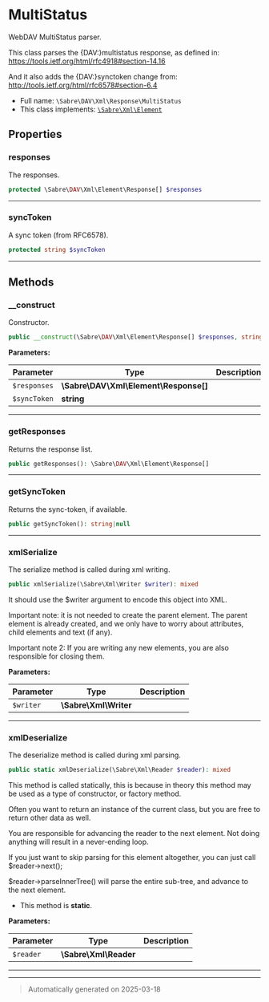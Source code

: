 
# MultiStatus

WebDAV MultiStatus parser.

This class parses the {DAV:}multistatus response, as defined in:
https://tools.ietf.org/html/rfc4918#section-14.16

And it also adds the {DAV:}synctoken change from:
http://tools.ietf.org/html/rfc6578#section-6.4

* Full name: `\Sabre\DAV\Xml\Response\MultiStatus`
* This class implements:
[`\Sabre\Xml\Element`](../../../Xml/Element.md)



## Properties


### responses

The responses.

```php
protected \Sabre\DAV\Xml\Element\Response[] $responses
```






***

### syncToken

A sync token (from RFC6578).

```php
protected string $syncToken
```






***

## Methods


### __construct

Constructor.

```php
public __construct(\Sabre\DAV\Xml\Element\Response[] $responses, string $syncToken = null): mixed
```








**Parameters:**

| Parameter | Type | Description |
|-----------|------|-------------|
| `$responses` | **\Sabre\DAV\Xml\Element\Response[]** |  |
| `$syncToken` | **string** |  |





***

### getResponses

Returns the response list.

```php
public getResponses(): \Sabre\DAV\Xml\Element\Response[]
```












***

### getSyncToken

Returns the sync-token, if available.

```php
public getSyncToken(): string|null
```












***

### xmlSerialize

The serialize method is called during xml writing.

```php
public xmlSerialize(\Sabre\Xml\Writer $writer): mixed
```

It should use the $writer argument to encode this object into XML.

Important note: it is not needed to create the parent element. The
parent element is already created, and we only have to worry about
attributes, child elements and text (if any).

Important note 2: If you are writing any new elements, you are also
responsible for closing them.






**Parameters:**

| Parameter | Type | Description |
|-----------|------|-------------|
| `$writer` | **\Sabre\Xml\Writer** |  |





***

### xmlDeserialize

The deserialize method is called during xml parsing.

```php
public static xmlDeserialize(\Sabre\Xml\Reader $reader): mixed
```

This method is called statically, this is because in theory this method
may be used as a type of constructor, or factory method.

Often you want to return an instance of the current class, but you are
free to return other data as well.

You are responsible for advancing the reader to the next element. Not
doing anything will result in a never-ending loop.

If you just want to skip parsing for this element altogether, you can
just call $reader->next();

$reader->parseInnerTree() will parse the entire sub-tree, and advance to
the next element.

* This method is **static**.




**Parameters:**

| Parameter | Type | Description |
|-----------|------|-------------|
| `$reader` | **\Sabre\Xml\Reader** |  |





***


***
> Automatically generated on 2025-03-18
